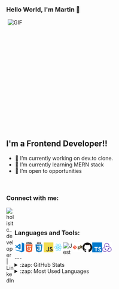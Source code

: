 ### Hello World, I'm Martin  👋

 <img align="right" alt="GIF" src="https://media3.giphy.com/media/qwt220EvOnGvYqcQvM/giphy.gif" width="500" height="320" />


## I'm a Frontend Developer!!

- 🔭 I’m currently working on dev.to clone.
- 🌱 I’m currently learning MERN stack
- 🕺 I’m open to opportunities
<br />


### Connect with me:
[<img align="left" alt="holisitc_developer | LinkedIn" width="22px" src="https://cdn.jsdelivr.net/npm/simple-icons@v3/icons/linkedin.svg" />][linkedin]

<br />
<br />

### Languages and Tools:

<img align="left" alt="Visual Studio Code" width="26px" src="https://raw.githubusercontent.com/github/explore/80688e429a7d4ef2fca1e82350fe8e3517d3494d/topics/visual-studio-code/visual-studio-code.png" />
<img align="left" alt="HTML5" width="26px" src="https://raw.githubusercontent.com/github/explore/80688e429a7d4ef2fca1e82350fe8e3517d3494d/topics/html/html.png" />
<img align="left" alt="CSS3" width="26px" src="https://raw.githubusercontent.com/github/explore/80688e429a7d4ef2fca1e82350fe8e3517d3494d/topics/css/css.png" />
<img align="left" alt="JavaScript" width="26px" src="https://raw.githubusercontent.com/github/explore/80688e429a7d4ef2fca1e82350fe8e3517d3494d/topics/javascript/javascript.png" />
<img align="left" alt="React" width="26px" src="https://raw.githubusercontent.com/github/explore/80688e429a7d4ef2fca1e82350fe8e3517d3494d/topics/react/react.png" />

<img align="left" alt="Jest" width="26px" src="https://ih1.redbubble.net/image.1045141016.2455/raf,128x128,075,f,fafafa:ca443f4786.jpg" />
<img align="left" alt="Git" width="26px" src="https://raw.githubusercontent.com/github/explore/80688e429a7d4ef2fca1e82350fe8e3517d3494d/topics/git/git.png" />
<img align="left" alt="GitHub" width="26px" src="https://raw.githubusercontent.com/github/explore/78df643247d429f6cc873026c0622819ad797942/topics/github/github.png" />
<img align="left" alt="Typescript" width="26px" src="https://raw.githubusercontent.com/github/explore/80688e429a7d4ef2fca1e82350fe8e3517d3494d/topics/typescript/typescript.png" />
<img align="left" alt="Redux" width="26px" src="https://raw.githubusercontent.com/github/explore/80688e429a7d4ef2fca1e82350fe8e3517d3494d/topics/redux/redux.png" />

<br />
<br />
---

<details>
  <summary>:zap: GitHub Stats</summary>

  <img align="left" alt="Martin's GitHub Stats" src="https://github-readme-stats.vercel.app/api?username=mart-j&show_icons=true&hide_border=true" />

</details>

<details>
  <summary>:zap: Most Used Languages</summary>

<img align="left" alt="Martin's GitHub Top Languages" src="https://github-readme-stats.vercel.app/api/top-langs/?username=mart-j" />

</details>

[linkedin]: https://linkedin.com/in/martins-jukss
